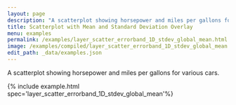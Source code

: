 ```yaml
---
layout: page
description: "A scatterplot showing horsepower and miles per gallons for various cars."
title: Scatterplot with Mean and Standard Deviation Overlay
menu: examples
permalink: /examples/layer_scatter_errorband_1D_stdev_global_mean.html
image: /examples/compiled/layer_scatter_errorband_1D_stdev_global_mean.png
edit_path: _data/examples.json
---
```


A scatterplot showing horsepower and miles per gallons for various cars.

{% include example.html spec='layer_scatter_errorband_1D_stdev_global_mean'%}
